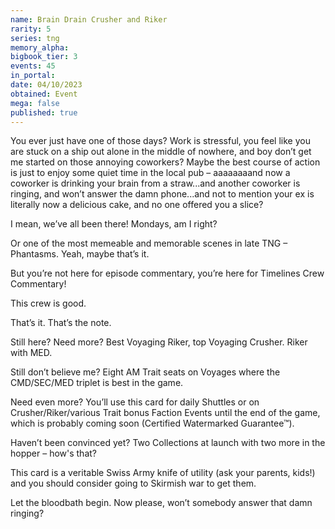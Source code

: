 ```yaml
---
name: Brain Drain Crusher and Riker
rarity: 5
series: tng
memory_alpha:
bigbook_tier: 3
events: 45
in_portal:
date: 04/10/2023
obtained: Event
mega: false
published: true
---
```


You ever just have one of those days? Work is stressful, you feel like you are stuck on a ship out alone in the middle of nowhere, and boy don’t get me started on those annoying coworkers? Maybe the best course of action is just to enjoy some quiet time in the local pub – aaaaaaaand now a coworker is drinking your brain from a straw...and another coworker is ringing, and won’t answer the damn phone...and not to mention your ex is literally now a delicious cake, and no one offered you a slice?

I mean, we’ve all been there! Mondays, am I right? 

Or one of the most memeable and memorable scenes in late TNG – Phantasms. Yeah, maybe that’s it.

But you’re not here for episode commentary, you’re here for Timelines Crew Commentary!

This crew is good.

That’s it. That’s the note.

 

 

 

 

 

 

Still here? Need more? Best Voyaging Riker, top Voyaging Crusher. Riker with MED. 

Still don’t believe me? Eight AM Trait seats on Voyages where the CMD/SEC/MED triplet is best in the game.

Need even more? You’ll use this card for daily Shuttles or on Crusher/Riker/various Trait bonus Faction Events until the end of the game, which is probably coming soon (Certified Watermarked Guarantee™).

Haven’t been convinced yet? Two Collections at launch with two more in the hopper – how's that?

This card is a veritable Swiss Army knife of utility (ask your parents, kids!) and you should consider going to Skirmish war to get them.

Let the bloodbath begin. Now please, won’t somebody answer that damn ringing?
